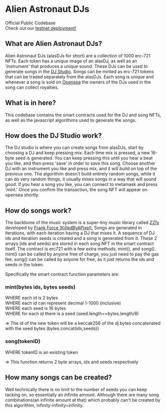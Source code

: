 # Alien Astronaut DJs 
Official Public Codebase  
Check out our [testnet deployment!](https://ropsten.etherscan.io/address/0x759e931a2a2e21C242d907F40ab4B921fE0807f5)
 
## What are Alien Astronaut DJs? 
Alien Astronaut DJs (alasDJs for short) are a collection of 1000 erc-721 NFTs. Each token has a unique image of an alasDJ, as well as an 'instrument' that produces a unique sound. These DJs can be used to generate songs in the [DJ Studio](https://alasdj.com/studio). Songs can be minted as erc-721 tokens that can be traded separately from the alasDJs. Each song is unique and whenever a song is sold on [Opensea](https://opensea.io/) the owners of the DJs used in the song can collect royalties.  
 
## What is in here? 
This codebase contains the smart contracts used for the DJ and song NFTs, as well as the javascript algorithims used to generate the songs. 

## How does the DJ Studio work?
The DJ studio is where you can create songs from alasDJs, start by choosing a DJ and keep pressing mix. Each time mix is pressed, a new 16-byte seed is generated. You can keep pressing this until you hear a beat you like, and then press 'save' in order to save this song. Choose another DJ with an instrument you like and press mix, and it will build on top of the previous one. The algorithim doesn't build entirely random songs, while it can do very random things, it usually mixes songs in a way that will sound good. If you hear a song you like, you can connect to metamask and press 'mint.' Once you confirm the transaction, the song NFT will appear on opensea shortly. 

## How do songs work?
The backbone of the music system is a super-tiny music library called [ZZfx](https://github.com/KilledByAPixel/ZzFX) developed by [Frank Force (KilledByAPixel).](https://twitter.com/KilledByAPixel) Songs are generated in iterations, with each iteration having a DJ that mixes it. A sequence of DJ ids and iteration seeds is created and a song is generated from it. These 2 arrays (ids and seeds) are stored in each song NFT in the smart contract itself. The contract is erc721 with a few extra methods, mint(), and song(). mint() can be called by anyone free of charge, you just need to pay the gas fee. song() can be called by anyone for free, as it just returns the ids and seeds in the token.  
 
Specifically the smart contract function parameters are:  
### mint(bytes ids, bytes seeds)   
WHERE each id is 2 bytes  
WHERE each id can represent decimal 1-1000 (inclusive)  
WHERE each seed is 16 bytes  
WHERE for each id there is a seed (seed.length==bytes.length/8)  
 
=> The id of the new token will be a keccak256 of the dj bytes concatenated with the seed bytes (bytes.concat(ids,seeds)) 
 
### song(tokenID) 
WHERE tokenID is an existing token 
 
=> This function returns 2 byte arrays, ids and seeds respectively 

## How many songs can be created?
Well technically there is no limit to the number of seeds you can keep tacking on, so essentially an infinite amount. Although there are many song combinations(an infinite amount at that) which probably can't be created by this algorithim, infinity-infinity=infinity. 
